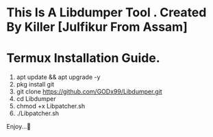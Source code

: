 # This Is A Libdumper Tool . Created By Killer [Julfikur From Assam]


# Termux Installation Guide.
1. apt update && apt upgrade -y
2. pkg install git
3. git clone https://github.com/GODx99/Libdumper.git
4. cd Libdumper
5. chmod +x Libpatcher.sh
6. ./Libpatcher.sh

Enjoy...🙂
